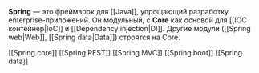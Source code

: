 **Spring** — это фреймворк для [[Java]], упрощающий разработку enterprise-приложений. Он модульный, с **Core** как основой для [[IOC контейнер|IoC]] и [[Dependency injection|DI]]. Другие модули ([[Spring web|Web]], [[Spring data|Data]]) строятся на Core.

[[Spring core]]
[[Spring REST]]
[[Spring MVC]]
[[Spring boot]]
[[Spring data]]